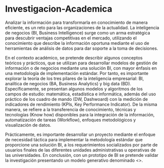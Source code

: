 # Investigacion-Academica

Analizar la información para transformarla en conocimiento de manera eficiente, es un reto para las organizaciones de la actualidad. 
La inteligencia de negocios (BI, Business Intelligence) surge como un arma estratégica para descubrir ventajas competitivas en el mercado, 
utilizando el conocimiento que describe la información oportuna mediante el uso de herramientas de análisis de datos para dar soporte a la toma de decisiones.

En el contexto académico, se pretende describir algunos conceptos teóricos y prácticos, que se utilizan para desarrollar modelos de gestión 
de información o de negocios mediante una solución BI, con mayor énfasis en una metodología de implementación estándar. Por tanto, es importante
explorar la teoría de los tres pilares de la inteligencia empresarial: BI, analítica de negocios (BA, Business Analytics) y big data (BD). 
Específicamente, se presentan algunos modelos y algoritmos de los campos de estudio: matemática, estadística e informática, además del uso práctico de 
los cuadro de mando (DW, Dashwoard) con la medición de indicadores de rendimiento (KPIs, Key Performance Indicator). De la misma manera, se refiere a la 
transferencia de conocimiento, técnicas y tecnologías (Know how) disponibles para la integración de la información, automatización de tareas (Workflow), 
enfoques metodológicos y visualización de datos.


Prácticamente, es importante desarrollar un proyecto mediante el enfoque de necesidad táctica para implementar la metodología estándar que proporcione 
una solución BI, a los requerimientos socializados por parte de usuarios finales de las diferentes unidades administrativas u operativas de las universidades. 
En conclusión, con un prototipo de BI se pretende validar la investigación presentando un modelo generativo denominado <<cuadro de mando universitario>>.
